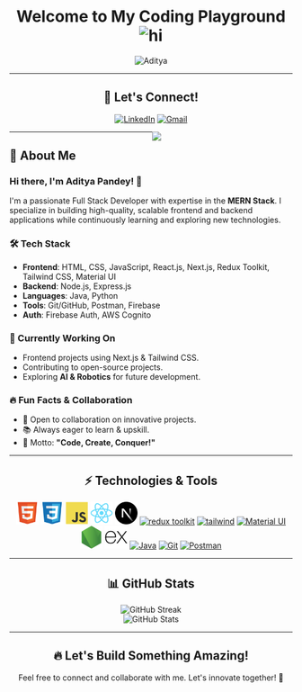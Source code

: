 <h1 align="center">Welcome to My Coding Playground <img src="https://user-images.githubusercontent.com/74038190/215283039-83bf4f37-3fe5-4d25-a42a-249d1a7e9e4f.gif" alt="hi" width="80"/></h1>

<div align="center"> 
  <img src="https://komarev.com/ghpvc/?username=adityapandey-102&label=Visitors&color=B125EA&style=for-the-badge" alt="Aditya" />
</div>

---

<h2 align="center">🔗 Let's Connect!</h2>
<p align="center">
  <a href="https://www.linkedin.com/in/aditya-pandey-0661881ba/"><img src="https://img.shields.io/badge/LinkedIn-adityapandey-blue?logo=linkedin&style=for-the-badge" alt="LinkedIn"></a>
  <a href="mailto:adityapandeyp1234@gmail.com"><img src="https://img.shields.io/badge/Gmail-adityapandeyp1234@gmail.com-red?logo=gmail&style=for-the-badge" alt="Gmail"></a>
</p>

<img align='right' src="https://user-images.githubusercontent.com/74038190/213910845-af37a709-8995-40d6-be59-724526e3c3d7.gif" width="250">

---

## 🚀 About Me

### Hi there, I'm Aditya Pandey! 👋

I'm a passionate Full Stack Developer with expertise in the **MERN Stack**. I specialize in building high-quality, scalable frontend and backend applications while continuously learning and exploring new technologies.

### 🛠 Tech Stack
- **Frontend**: HTML, CSS, JavaScript, React.js, Next.js, Redux Toolkit, Tailwind CSS, Material UI
- **Backend**: Node.js, Express.js
- **Languages**: Java, Python
- **Tools**: Git/GitHub, Postman, Firebase
- **Auth**: Firebase Auth, AWS Cognito

### 🎯 Currently Working On
- Frontend projects using Next.js & Tailwind CSS.
- Contributing to open-source projects.
- Exploring **AI & Robotics** for future development.

### 🔥 Fun Facts & Collaboration
- 🚀 Open to collaboration on innovative projects.
- 📚 Always eager to learn & upskill.
- 🎯 Motto: **"Code, Create, Conquer!"**

---

<h2 align="center">⚡ Technologies & Tools</h2>

<p align="center">
    <a href="https://developer.mozilla.org/en-US/docs/Web/HTML" target="_blank"> <img src="https://raw.githubusercontent.com/devicons/devicon/master/icons/html5/html5-original.svg" alt="html5" width="40" height="40"/></a>
    <a href="https://developer.mozilla.org/en-US/docs/Web/CSS" target="_blank"> <img src="https://raw.githubusercontent.com/devicons/devicon/master/icons/css3/css3-original.svg" alt="css3" width="40" height="40"/></a>
    <a href="https://developer.mozilla.org/en-US/docs/Web/JavaScript" target="_blank"> <img src="https://raw.githubusercontent.com/devicons/devicon/master/icons/javascript/javascript-original.svg" alt="javascript" width="40" height="40"/></a>
    <a href="https://react.dev/" target="_blank"> <img src="https://raw.githubusercontent.com/devicons/devicon/master/icons/react/react-original.svg" alt="react" width="40" height="40"/></a>
    <a href="https://nextjs.org/" target="_blank"> <img src="https://raw.githubusercontent.com/devicons/devicon/master/icons/nextjs/nextjs-original.svg" alt="nextjs" width="40" height="40"/></a>
    <a href="https://redux-toolkit.js.org/" target="_blank"> <img src="https://redux-toolkit.js.org/img/redux_white.svg" alt="redux toolkit" width="40" height="40"/></a>
    <a href="https://tailwindcss.com/" target="_blank"> <img src="https://d3mxt5v3yxgcsr.cloudfront.net/courses/7443/course_7443_image.jpg" alt="tailwind" width="40" height="40"/></a>
    <a href="https://mui.com/" target="_blank"> <img src="https://mui.com/static/logo.png" alt="Material UI" width="40" height="40"/></a>
    <a href="https://nodejs.org/" target="_blank"> <img src="https://raw.githubusercontent.com/devicons/devicon/master/icons/nodejs/nodejs-original.svg" alt="nodejs" width="40" height="40"/></a>
    <a href="https://expressjs.com/" target="_blank"> <img src="https://raw.githubusercontent.com/devicons/devicon/master/icons/express/express-original.svg" alt="express" width="40" height="40"/></a>
    <a href="https://www.java.com/" target="_blank"> <img src="https://upload.wikimedia.org/wikipedia/en/3/30/Java_programming_language_logo.svg" alt="Java" width="40" height="40"/></a>
    <a href="https://git-scm.com/" target="_blank"> <img src="https://www.vectorlogo.zone/logos/git-scm/git-scm-icon.svg" alt="Git" width="40" height="40"/></a>
    <a href="https://www.postman.com/" target="_blank"> <img src="https://www.vectorlogo.zone/logos/getpostman/getpostman-icon.svg" alt="Postman" width="40" height="40"/></a>
</p>

---

<h2 align="center">📊 GitHub Stats</h2>

<div align="center">
  <img src="https://github-readme-streak-stats.herokuapp.com/?user=adityapandey-102&theme=radical" alt="GitHub Streak" />
  <br/>
  <img src="https://github-readme-stats.vercel.app/api?username=adityapandey-102&show_icons=true&theme=radical" alt="GitHub Stats" />
</div>

---

<h2 align="center">🔥 Let's Build Something Amazing!</h2>
<p align="center">Feel free to connect and collaborate with me. Let's innovate together! 🚀</p>
